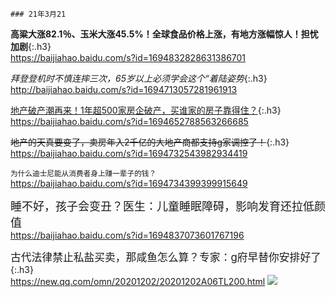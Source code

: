 ```note
### 21年3月21
```
**高粱大涨82.1％、玉米大涨45.5%！全球食品价格上涨，有地方涨幅惊人！担忧加剧**{:.h3}<br>
<https://baijiahao.baidu.com/s?id=1694832828631386701>

*拜登登机时不慎连摔三次，65岁以上必须学会这个“着陆姿势*{:.h3}<br>
<http://baijiahao.baidu.com/s?id=1694713057281961913>

<u>地产破产潮再来！1年超500家房企破产，买谁家的房子靠得住？</u>{:.h3}<br>
<https://baijiahao.baidu.com/s?id=1694652788563266685>

~~地产的天真要变了，卖房年入2千亿的大地产商都支持g家调控了！~~{:.h3}<br>
<https://baijiahao.baidu.com/s?id=1694732543982934419>

<small>为什么迪士尼能从消费者身上赚一辈子的钱？</small><br>
<https://baijiahao.baidu.com/s?id=1694734399399915649>

<font size=4>睡不好，孩子会变丑？医生：儿童睡眠障碍，影响发育还拉低颜值</font><br>
<https://baijiahao.baidu.com/s?id=1694837073601767196>

<big>古代法律禁止私盐买卖，那咸鱼怎么算？专家：g府早替你安排好了</big>{:.h3}<br>
<https://new.qq.com/omn/20201202/20201202A06TL200.html>
![](http://inews.gtimg.com/newsapp_bt/0/12851994425/)
